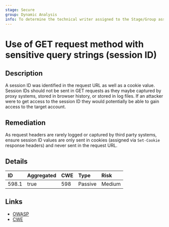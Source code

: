 ```yaml
---
stage: Secure
group: Dynamic Analysis
info: To determine the technical writer assigned to the Stage/Group associated with this page, see https://about.gitlab.com/handbook/engineering/ux/technical-writing/#assignments
---
```


# Use of GET request method with sensitive query strings (session ID)

## Description

A session ID was identified in the request URL as well as a cookie value. Session
IDs should not be sent in GET requests as they maybe captured by proxy systems, stored in
browser history, or stored in log files. If an attacker were to get access to the session
ID they would potentially be able to gain access to the target account.

## Remediation

As request headers are rarely logged or captured by third party systems, ensure session ID
values are only sent in cookies (assigned via `Set-Cookie` response headers) and never sent
in the request URL.

## Details

| ID | Aggregated | CWE | Type | Risk |
|:---|:--------|:--------|:--------|:--------|
| 598.1 | true | 598 | Passive | Medium |

## Links

- [OWASP](https://owasp.org/www-community/vulnerabilities/Information_exposure_through_query_strings_in_url)
- [CWE](https://cwe.mitre.org/data/definitions/598.html)
